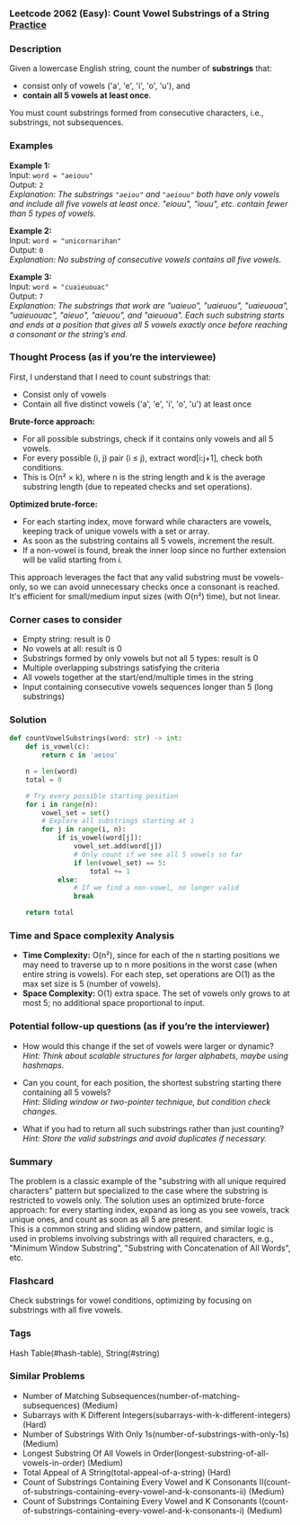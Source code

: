 ### Leetcode 2062 (Easy): Count Vowel Substrings of a String [Practice](https://leetcode.com/problems/count-vowel-substrings-of-a-string)

### Description  
Given a lowercase English string, count the number of **substrings** that:
- consist only of vowels ('a', 'e', 'i', 'o', 'u'), and  
- **contain all 5 vowels at least once**.

You must count substrings formed from consecutive characters, i.e., substrings, not subsequences.

### Examples  

**Example 1:**  
Input: `word = "aeiouu"`  
Output: `2`  
*Explanation: The substrings `"aeiou"` and `"aeiouu"` both have only vowels and include all five vowels at least once. "eiouu", "iouu", etc. contain fewer than 5 types of vowels.*

**Example 2:**  
Input: `word = "unicornarihan"`  
Output: `0`  
*Explanation: No substring of consecutive vowels contains all five vowels.*

**Example 3:**  
Input: `word = "cuaieuouac"`  
Output: `7`  
*Explanation: The substrings that work are "uaieuo", "uaieuou", "uaieuoua", "uaieuouac", "aieuo", "aieuou", and "aieuoua". Each such substring starts and ends at a position that gives all 5 vowels exactly once before reaching a consonant or the string’s end.*

### Thought Process (as if you’re the interviewee)  
First, I understand that I need to count substrings that:
- Consist only of vowels
- Contain all five distinct vowels ('a', 'e', 'i', 'o', 'u') at least once

**Brute-force approach:**
- For all possible substrings, check if it contains only vowels and all 5 vowels.
- For every possible (i, j) pair (i ≤ j), extract word[i:j+1], check both conditions.
- This is O(n² × k), where n is the string length and k is the average substring length (due to repeated checks and set operations).

**Optimized brute-force:**
- For each starting index, move forward while characters are vowels, keeping track of unique vowels with a set or array.
- As soon as the substring contains all 5 vowels, increment the result.
- If a non-vowel is found, break the inner loop since no further extension will be valid starting from i.

This approach leverages the fact that any valid substring must be vowels-only, so we can avoid unnecessary checks once a consonant is reached.  
It's efficient for small/medium input sizes (with O(n²) time), but not linear.

### Corner cases to consider  
- Empty string: result is 0
- No vowels at all: result is 0
- Substrings formed by only vowels but not all 5 types: result is 0
- Multiple overlapping substrings satisfying the criteria
- All vowels together at the start/end/multiple times in the string
- Input containing consecutive vowels sequences longer than 5 (long substrings)

### Solution

```python
def countVowelSubstrings(word: str) -> int:
    def is_vowel(c):
        return c in 'aeiou'

    n = len(word)
    total = 0

    # Try every possible starting position
    for i in range(n):
        vowel_set = set()
        # Explore all substrings starting at i
        for j in range(i, n):
            if is_vowel(word[j]):
                vowel_set.add(word[j])
                # Only count if we see all 5 vowels so far
                if len(vowel_set) == 5:
                    total += 1
            else:
                # If we find a non-vowel, no longer valid
                break

    return total
```

### Time and Space complexity Analysis  

- **Time Complexity:** O(n²), since for each of the n starting positions we may need to traverse up to n more positions in the worst case (when entire string is vowels). For each step, set operations are O(1) as the max set size is 5 (number of vowels).
- **Space Complexity:** O(1) extra space. The set of vowels only grows to at most 5; no additional space proportional to input.

### Potential follow-up questions (as if you’re the interviewer)  

- How would this change if the set of vowels were larger or dynamic?  
  *Hint: Think about scalable structures for larger alphabets, maybe using hashmaps.*

- Can you count, for each position, the shortest substring starting there containing all 5 vowels?  
  *Hint: Sliding window or two-pointer technique, but condition check changes.*

- What if you had to return all such substrings rather than just counting?  
  *Hint: Store the valid substrings and avoid duplicates if necessary.*

### Summary
The problem is a classic example of the "substring with all unique required characters" pattern but specialized to the case where the substring is restricted to vowels only. The solution uses an optimized brute-force approach: for every starting index, expand as long as you see vowels, track unique ones, and count as soon as all 5 are present.  
This is a common string and sliding window pattern, and similar logic is used in problems involving substrings with all required characters, e.g., "Minimum Window Substring", "Substring with Concatenation of All Words", etc.


### Flashcard
Check substrings for vowel conditions, optimizing by focusing on substrings with all five vowels.

### Tags
Hash Table(#hash-table), String(#string)

### Similar Problems
- Number of Matching Subsequences(number-of-matching-subsequences) (Medium)
- Subarrays with K Different Integers(subarrays-with-k-different-integers) (Hard)
- Number of Substrings With Only 1s(number-of-substrings-with-only-1s) (Medium)
- Longest Substring Of All Vowels in Order(longest-substring-of-all-vowels-in-order) (Medium)
- Total Appeal of A String(total-appeal-of-a-string) (Hard)
- Count of Substrings Containing Every Vowel and K Consonants II(count-of-substrings-containing-every-vowel-and-k-consonants-ii) (Medium)
- Count of Substrings Containing Every Vowel and K Consonants I(count-of-substrings-containing-every-vowel-and-k-consonants-i) (Medium)